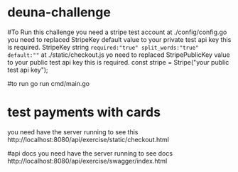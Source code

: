 # deuna-challenge

#To Run this challenge you need a stripe test account
at ./config/config.go you need to replaced StripeKey default value to your private test api key this is required.
StripeKey  string `required:"true" split_words:"true" default:""`
at ./static/checkout.js yo need to replaced StripePublicKey value to your public test api key this is required.
const stripe = Stripe("your public test api key");

#to run 
go run cmd/main.go

# test payments with cards
you need have the server running to see this
http://localhost:8080/api/exercise/static/checkout.html

#api docs
you need have the server running to see docs
http://localhost:8080/api/exercise/swagger/index.html


